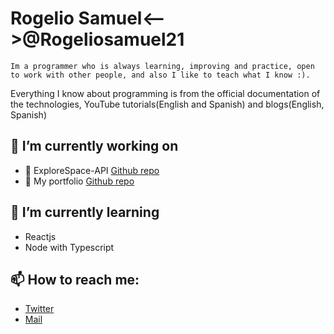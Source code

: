 # Rogelio Samuel<-->@Rogeliosamuel21
```Im a programmer who is always learning, improving and practice, open to work with other people, and also I like to teach what I know :).```

Everything I know about programming is from the official documentation of the technologies, YouTube tutorials(English and Spanish) and blogs(English, Spanish)

## :dart: I’m currently working on
- :dizzy: ExploreSpace-API [Github repo](https://github.com/rogeliosamuel621/ExploreSpace)
- :open_file_folder: My portfolio [Github repo](https://github.com/rogeliosamuel621/Portfolio)

## :green_book: I’m currently learning
- Reactjs
- Node with Typescript

## 📫 How to reach me:
- [Twitter](https://twitter.com/rogeliosamuel21)
- [Mail](https://rogeliosamuel621@gmail.com)
<!--
- 🔭 I’m currently working on ...
- 🌱 I’m currently learning ...
- 👯 I’m looking to collaborate on ...
- 🤔 I’m looking for help with ...
- 💬 Ask me about ...
- 📫 How to reach me: ...
- 😄 Pronouns: ...
- ⚡ Fun fact: ...
-->
